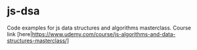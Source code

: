 # js-dsa

Code examples for js data structures and algorithms masterclass.
Course link [here|https://www.udemy.com/course/js-algorithms-and-data-structures-masterclass/]
